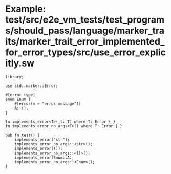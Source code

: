 # Example: test/src/e2e_vm_tests/test_programs/should_pass/language/marker_traits/marker_trait_error_implemented_for_error_types/src/use_error_explicitly.sw

```sway
library;

use std::marker::Error;

#[error_type]
enum Enum {
    #[error(m = "error message")]
    A: (),
}

fn implements_error<T>(_t: T) where T: Error { }
fn implements_error_no_args<T>() where T: Error { }

pub fn test() {
    implements_error("str");
    implements_error_no_args::<str>();
    implements_error(());
    implements_error_no_args::<()>();
    implements_error(Enum::A);
    implements_error_no_args::<Enum>();
}

```
